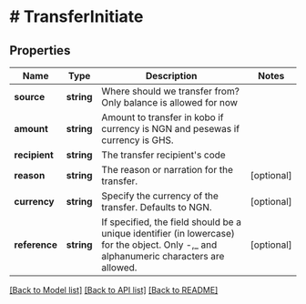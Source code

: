 # # TransferInitiate

## Properties

Name | Type | Description | Notes
------------ | ------------- | ------------- | -------------
**source** | **string** | Where should we transfer from? Only balance is allowed for now |
**amount** | **string** | Amount to transfer in kobo if currency is NGN and pesewas if currency is GHS. |
**recipient** | **string** | The transfer recipient&#39;s code |
**reason** | **string** | The reason or narration for the transfer. | [optional]
**currency** | **string** | Specify the currency of the transfer. Defaults to NGN. | [optional]
**reference** | **string** | If specified, the field should be a unique identifier (in lowercase) for the object.  Only -,_ and alphanumeric characters are allowed. | [optional]

[[Back to Model list]](../../README.md#models) [[Back to API list]](../../README.md#endpoints) [[Back to README]](../../README.md)
